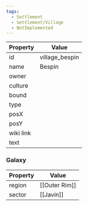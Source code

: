 ```yaml
---
tags:
  - Settlement
  - Settlement/Village
  - NotImplemented
---
```


| Property  | Value          |
| --------- | -------------- |
| id        | village_bespin |
| name      | Bespin         |
| owner     |                |
| culture   |                |
| bound     |                |
| type      |                |
| posX      |                |
| posY      |                |
| wiki link |                |
| text      |                |

### Galaxy
| Property | Value         |
| -------- | ------------- |
| region   | [[Outer Rim]] |
| sector   | [[Javin]]     |
